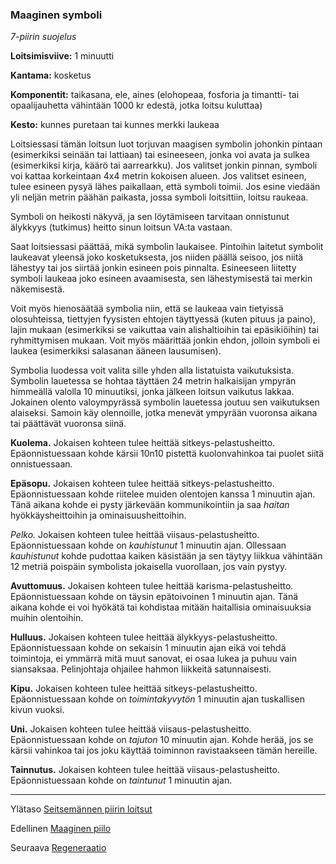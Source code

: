 ### Maaginen symboli

*7-piirin suojelus*

**Loitsimisviive:** 1 minuutti

**Kantama:** kosketus

**Komponentit:** taikasana, ele, aines (elohopeaa, fosforia ja timantti- tai opaalijauhetta vähintään 1000 kr edestä, jotka loitsu kuluttaa)

**Kesto:** kunnes puretaan tai kunnes merkki laukeaa

Loitsiessasi tämän loitsun luot torjuvan maagisen symbolin johonkin pintaan (esimerkiksi seinään tai lattiaan) tai esineeseen, jonka voi avata ja sulkea (esimerkiksi kirja, käärö tai aarrearkku). Jos valitset jonkin pinnan, symboli voi kattaa korkeintaan 4x4 metrin kokoisen alueen. Jos valitset esineen, tulee esineen pysyä lähes paikallaan, että symboli toimii. Jos esine viedään yli neljän metrin päähän paikasta, jossa symboli loitsittiin, loitsu raukeaa.

Symboli on heikosti näkyvä, ja sen löytämiseen tarvitaan onnistunut älykkyys (tutkimus) heitto sinun loitsun VA:ta vastaan.

Saat loitsiessasi päättää, mikä symbolin laukaisee. Pintoihin laitetut symbolit laukeavat yleensä joko kosketuksesta, jos niiden päällä seisoo, jos niitä lähestyy tai jos siirtää jonkin esineen pois pinnalta. Esineeseen liitetty symboli laukeaa joko esineen avaamisesta, sen lähestymisestä tai merkin näkemisestä.

Voit myös hienosäätää symbolia niin, että se laukeaa vain tietyissä olosuhteissa, tiettyjen fyysisten ehtojen täyttyessä (kuten pituus ja paino), lajin mukaan (esimerkiksi se vaikuttaa vain alishaltioihin tai epäsikiöihin) tai ryhmittymisen mukaan. Voit myös määrittää jonkin ehdon, jolloin symboli ei laukea (esimerkiksi salasanan ääneen lausumisen).

Symbolia luodessa voit valita sille yhden alla listatuista vaikutuksista. Symbolin lauetessa se hohtaa täyttäen 24 metrin halkaisijan ympyrän himmeällä valolla 10 minuutiksi, jonka jälkeen loitsun vaikutus lakkaa. Jokainen olento valoympyrässä symbolin lauetessa joutuu sen vaikutuksen alaiseksi. Samoin käy olennoille, jotka menevät ympyrään vuoronsa aikana tai päättävät vuoronsa siinä.

**Kuolema.** Jokaisen kohteen tulee heittää sitkeys-pelastusheitto. Epäonnistuessaan kohde kärsii 10n10 pistettä kuolonvahinkoa tai puolet siitä onnistuessaan. 

**Epäsopu.** Jokaisen kohteen tulee heittää sitkeys-pelastusheitto. Epäonnistuessaan kohde riitelee muiden olentojen kanssa 1 minuutin ajan. Tänä aikana kohde ei pysty järkevään kommunikointiin ja saa *haitan* hyökkäysheittoihin ja ominaisuusheittoihin.

*Pelko.* Jokaisen kohteen tulee heittää viisaus-pelastusheitto. Epäonnistuessaan kohde on *kauhistunut* 1 minuutin ajan. Ollessaan *kauhistunut* kohde pudottaa kaiken käsistään ja sen täytyy liikkua vähintään 12 metriä poispäin symbolista jokaisella vuorollaan, jos vain pystyy.

**Avuttomuus.** Jokaisen kohteen tulee heittää karisma-pelastusheitto. Epäonnistuessaan kohde on täysin epätoivoinen 1 minuutin ajan. Tänä aikana kohde ei voi hyökätä tai kohdistaa mitään haitallisia ominaisuuksia muihin olentoihin.

**Hulluus.** Jokaisen kohteen tulee heittää älykkyys-pelastusheitto. Epäonnistuessaan kohde on sekaisin 1 minuutin ajan eikä voi tehdä toimintoja, ei ymmärrä mitä muut sanovat, ei osaa lukea ja puhuu vain siansaksaa. Pelinjohtaja ohjailee hahmon liikkeitä satunnaisesti.

**Kipu.** Jokaisen kohteen tulee heittää sitkeys-pelastusheitto. Epäonnistuessaan kohde on *toimintakyvytön* 1 minuutin ajan tuskallisen kivun vuoksi.

**Uni.** Jokaisen kohteen tulee heittää viisaus-pelastusheitto. Epäonnistuessaan kohde on *tajuton* 10 minuutin ajan. Kohde herää, jos se kärsii vahinkoa tai jos joku käyttää toiminnon ravistaakseen tämän hereille.

**Tainnutus.** Jokaisen kohteen tulee heittää viisaus-pelastusheitto. Epäonnistuessaan kohde on *taintunut* 1 minuutin ajan.

---

Ylätaso [Seitsemännen piirin loitsut](7_piirin_loitsut)

Edellinen [Maaginen piilo](Maaginen_piilo)

Seuraava [Regeneraatio](Regeneraatio)

